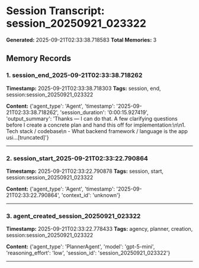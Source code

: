 # Session Transcript: session_20250921_023322

**Generated:** 2025-09-21T02:33:38.718583
**Total Memories:** 3

## Memory Records

### 1. session_end_2025-09-21T02:33:38.718262

**Timestamp:** 2025-09-21T02:33:38.718303
**Tags:** session, end, session:session_20250921_023322

**Content:** {'agent_type': 'Agent', 'timestamp': '2025-09-21T02:33:38.718262', 'session_duration': '0:00:15.927419', 'output_summary': 'Thanks — I can do that. A few clarifying questions before I create a concrete plan and hand this off for implementation:\n\n1. Tech stack / codebase\n   - What backend framework / language is the app usi...[truncated]'}

---

### 2. session_start_2025-09-21T02:33:22.790864

**Timestamp:** 2025-09-21T02:33:22.790878
**Tags:** session, start, session:session_20250921_023322

**Content:** {'agent_type': 'Agent', 'timestamp': '2025-09-21T02:33:22.790864', 'context_id': 'unknown'}

---

### 3. agent_created_session_20250921_023322

**Timestamp:** 2025-09-21T02:33:22.778433
**Tags:** agency, planner, creation, session:session_20250921_023322

**Content:** {'agent_type': 'PlannerAgent', 'model': 'gpt-5-mini', 'reasoning_effort': 'low', 'session_id': 'session_20250921_023322'}

---

